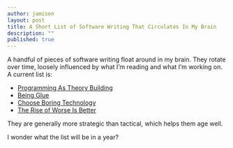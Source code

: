 ```yaml
---
author: jamison
layout: post
title: A Short List of Software Writing That Circulates In My Brain
description: ""
published: true
---
```


A handful  of pieces of software writing float around in my brain. They rotate over time, loosely influenced by what I’m reading and what I’m working on. A current list is:
- [Programming As Theory Building](https://pages.cs.wisc.edu/~remzi/Naur.pdf)
- [Being Glue](https://www.noidea.dog/glue)
- [Choose Boring Technology](https://boringtechnology.club/)
- [The Rise of Worse Is Better](https://dreamsongs.com/RiseOfWorseIsBetter.html)

They are generally more strategic than tactical, which helps them age well. 

I wonder what the list will be in a year?
